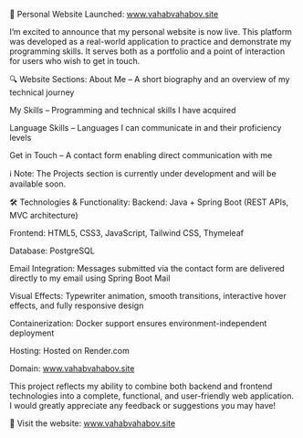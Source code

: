 📌 Personal Website Launched: www.vahabvahabov.site

I’m excited to announce that my personal website is now live. This platform was developed as a real-world application to practice and demonstrate my programming skills. It serves both as a portfolio and a point of interaction for users who wish to get in touch.

🔍 Website Sections:
About Me – A short biography and an overview of my technical journey

My Skills – Programming and technical skills I have acquired

Language Skills – Languages I can communicate in and their proficiency levels

Get in Touch – A contact form enabling direct communication with me

ℹ️ Note: The Projects section is currently under development and will be available soon.

🛠 Technologies & Functionality:
Backend: Java + Spring Boot (REST APIs, MVC architecture)

Frontend: HTML5, CSS3, JavaScript, Tailwind CSS, Thymeleaf

Database: PostgreSQL

Email Integration: Messages submitted via the contact form are delivered directly to my email using Spring Boot Mail

Visual Effects: Typewriter animation, smooth transitions, interactive hover effects, and fully responsive design

Containerization: Docker support ensures environment-independent deployment

Hosting: Hosted on Render.com

Domain: www.vahabvahabov.site

This project reflects my ability to combine both backend and frontend technologies into a complete, functional, and user-friendly web application.
I would greatly appreciate any feedback or suggestions you may have!

🔗 Visit the website: www.vahabvahabov.site

